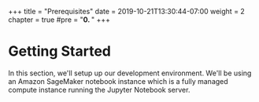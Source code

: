 +++
title = "Prerequisites"
date = 2019-10-21T13:30:44-07:00
weight = 2
chapter = true
#pre = "<b>0. </b>"
+++

# Getting Started
In this section, we'll setup up our development environment.
We'll be using an Amazon SageMaker notebook instance which is a fully managed compute instance running the Jupyter Notebook server.
